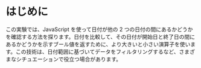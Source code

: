 # はじめに

この実験では、JavaScript を使って日付が他の 2 つの日付の間にあるかどうかを確認する方法を探ります。日付を比較して、その日付が開始日と終了日の間にあるかどうかを示すブール値を返すために、より大きいと小さい演算子を使います。この技術は、日付範囲に基づいてデータをフィルタリングするなど、さまざまなシチュエーションで役立つ場合があります。
